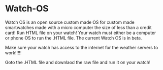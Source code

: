 # Watch-OS
Watch OS is an open source custom made OS for custom made smartwatches made with a micro computer the size of less than a credit card! Run HTML file on your watch! Your watch must either be a computer or phone OS to run the .HTML file. The current Watch OS is in beta.

Make sure your watch has access to the internet for the weather servers to work!!!!!

Goto the .HTML file and downlaod the raw file and run it on your watch!
